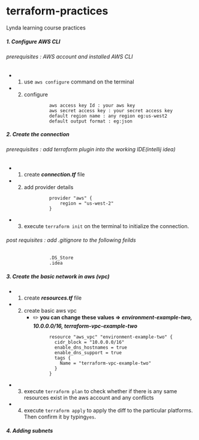 # terraform-practices
Lynda learning course practices

##### 1. Configure AWS CLI
###### prerequisites : AWS account and installed AWS CLI
- 1. use `aws configure` command on the terminal
- 2. configure 
```
                aws access key Id : your aws key
                aws secret access key : your secret access key
                default region name : any region eg:us-west2
                default output format : eg:json
```

##### 2. Create the connection
###### prerequisites : add terraform plugin into the working IDE(intellij idea)

- 1. create **_connection.tf_** file
- 2. add provider details
```
                provider "aws" {
                    region = "us-west-2"
                }
```
- 3. execute `terraform init` on the terminal to initialize the connection.

###### post requisites : add .gitignore to the following feilds
```
                .DS_Store
                .idea 
``` 


##### 3. Create the basic network in aws (vpc)

- 1. create **_resources.tf_** file
- 2. create basic aws vpc
        - :pencil2: **you can change these values => _environment-example-two, 10.0.0.0/16, terraform-vpc-example-two_** 
```
                resource "aws_vpc" "environment-example-two" {
                  cidr_block = "10.0.0.0/16"
                  enable_dns_hostnames = true
                  enable_dns_support = true
                  tags {
                    Name = "terraform-vpc-example-two"
                  }
                }
```

- 3. execute `terraform plan` to check whether if there is any same resources exist in the aws account and any conflicts
 
- 4. execute `terraform apply` to apply the diff to the particular platforms. Then confirm it by typing`yes`.


##### 4. Adding subnets